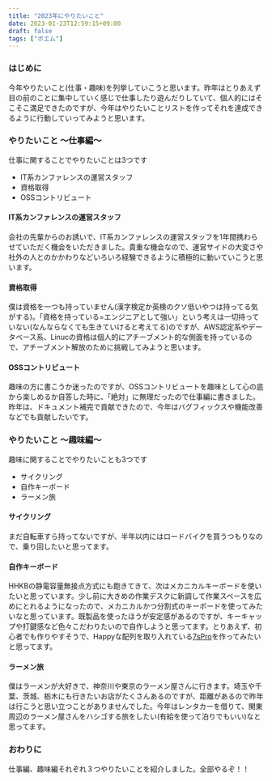 ```yaml
---
title: "2023年にやりたいこと"
date: 2023-01-23T12:59:15+09:00
draft: false
tags: ["ポエム"]
---
```

### はじめに
今年やりたいこと(仕事・趣味)を列挙していこうと思います。昨年はとりあえず目の前のことに集中していく感じで仕事したり遊んだりしていて、個人的にはそこそこ満足できたのですが、今年はやりたいことリストを作ってそれを達成できるように行動していってみようと思います。

### やりたいこと ～仕事編～
仕事に関することでやりたいことは3つです

- IT系カンファレンスの運営スタッフ
- 資格取得
- OSSコントリビュート

#### IT系カンファレンスの運営スタッフ
会社の先輩からのお誘いで、IT系カンファレンスの運営スタッフを1年間携わらせていただく機会をいただきました。貴重な機会なので、運営サイドの大変さや社外の人とのかかわりなどいろいろ経験できるように積極的に動いていこうと思います。

#### 資格取得
僕は資格を一つも持っていません(漢字検定か英検のクソ低いやつは持ってる気がする)。「資格を持っている=エンジニアとして強い」という考えは一切持っていない(なんならなくても生きていけると考えてる)のですが、AWS認定系やデータベース系、Linucの資格は個人的にアチーブメント的な側面を持っているので、アチーブメント解放のために挑戦してみようと思います。

#### OSSコントリビュート
趣味の方に書こうか迷ったのですが、OSSコントリビュートを趣味として心の底から楽しめるか自答した時に、「絶対」に無理だったので仕事編に書きました。昨年は、ドキュメント補完で貢献できたので、今年はバグフィックスや機能改善などでも貢献したいです。

### やりたいこと ～趣味編～
趣味に関することでやりたいことも3つです

- サイクリング
- 自作キーボード
- ラーメン旅

#### サイクリング
まだ自転車すら持ってないですが、半年以内にはロードバイクを買うつもりなので、乗り回したいと思ってます。

#### 自作キーボード
HHKBの静電容量無接点方式にも飽きてきて、次はメカニカルキーボードを使いたいと思っています。少し前に大きめの作業デスクに新調して作業スペースを広めにとれるようになったので、メカニカルかつ分割式のキーボードを使ってみたいなと思っています。既製品を使ったほうが安定感があるのですが、キーキャップや打鍵感など色々こだわりたいので自作しようと思ってます。とりあえず、初心者でも作りやすそうで、Happyな配列を取り入れている[7sPro](https://shop.yushakobo.jp/products/7spro)を作ってみたいと思ってます。

#### ラーメン旅
僕はラーメンが大好きで、神奈川や東京のラーメン屋さんに行きます。埼玉や千葉、茨城、栃木にも行きたいお店がたくさんあるのですが、距離があるので昨年は行こうと思い立つことがありませんでした。今年はレンタカーを借りて、関東周辺のラーメン屋さんをハシゴする旅をしたい(有給を使って泊りでもいい)なと思ってます。

### おわりに
仕事編、趣味編それぞれ３つやりたいことを紹介しました。全部やるぞ！！
